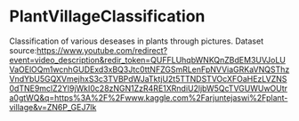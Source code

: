 # PlantVillageClassification
Classification of various deseases in plants through pictures.
Dataset source:https://www.youtube.com/redirect?event=video_description&redir_token=QUFFLUhqbWNKQnZBdEM3UVJoLUVaOElOQm1wcnhGUDExd3xBQ3Jtc0ttNFZGSmRLenFpNVViaGRKaVNQSThzVndYbU5GQXVmejhxS3c3TVBPdWJaTktjU2t5TTNDSTVOcXFOaHEzLVZNS0dTNE9mclZ2Yl9jWkI0c28zNGN1ZzR4RE1XRndiU2ljbW5QcTVGUWUwOUtra0gtWQ&q=https%3A%2F%2Fwww.kaggle.com%2Farjuntejaswi%2Fplant-village&v=ZN6P_GEJ7lk
